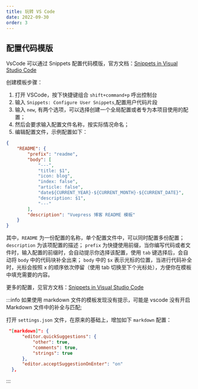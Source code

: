 ```yaml
---
title: 玩转 VS Code
date: 2022-09-30
order: 3
---
```


## 配置代码模版

VsCode 可以通过 Snippets 配置代码模版，官方文档：[Snippets in Visual Studio Code](https://code.visualstudio.com/docs/editor/userdefinedsnippets)

创建模板步骤：

1. 打开 VSCode，按下快捷键组合 `shift+command+p` 呼出控制台
2. 输入 `Snippets: Configure User Snippets`,配置用户代码片段
3. 输入 `new`, 有两个选项，可以选择创建一个全局配置或者专为本项目使用的配置；
4. 然后会要求输入配置文件名称，按实际情况命名；
5. 编辑配置文件，示例配置如下：
```json
{
	"README": {
		"prefix": "readme",
		"body": [
			"---",
			"title: $1",
			"icon: blog",
			"index: false",
			"article: false",
			"date${CURRENT_YEAR}-${CURRENT_MONTH}-${CURRENT_DATE}",
			"description: $1",
			"---"
		],
		"description": "Vuepress 博客 README 模板"
	}
}
```

其中，`README` 为一份配置的名称，单个配置文件中，可以同时配置多份配置；
`description` 为该项配置的描述；
`prefix` 为快捷使用前缀，当你编写代码或者文件时，输入配置的前缀时，会自动提示你选择该配置，使用 `tab` 键选择后，会自动将 `body` 中的代码块补全出来；
`body` 中的 `$x` 表示光标的位置，当进行代码补全时，光标会按照 x 的顺序依次停留（使用 tab 切换至下个光标处），方便你在模板中填充需要的内容。

更多的配置，见官方文档：[Snippets in Visual Studio Code](https://code.visualstudio.com/docs/editor/userdefinedsnippets)

:::info
如果使用 markdown 文件的模板发现没有提示，可能是 vscode 没有开启 Markdown 文件中的补全与匹配;

打开 `settings.json` 文件，在原来的基础上，增加如下 `markdown` 配置：

```json
 "[markdown]": {
      "editor.quickSuggestions": {
          "other": true,
          "comments": true,
          "strings": true
      },
      "editor.acceptSuggestionOnEnter": "on"
  },
```
:::